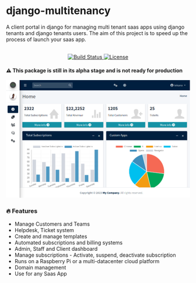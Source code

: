 # django-multitenancy
A client portal in django  for managing multi tenant saas apps using django tenants and django tenants users.
The aim of this project is to speed up the process of launch your saas app.
<p align="center">
    <br>
    <a href="https://github.com/django-multitenancy/django-multitenancy/actions">
        <img src="https://github.com/tekanokhambane/django-multitenancy/workflows/Multitenancy%20CI/badge.svg" alt="Build Status" />
    </a>
    <a href="https://opensource.org/licenses/BSD-3-Clause">
        <img src="https://img.shields.io/badge/license-BSD-blue.svg" alt="License" />
    </a>
</p>


#### :warning: This package is still in its alpha stage and is not ready for production

![django-multitenancy screenshot](https://github.com/tekanokhambane/django-multitenancy/blob/main/.github/dango-multitenancy-screenshot.png)


### 🔥 Features

-   Manage Customers and Teams
-   Helpdesk, Ticket system
-   Create and manage templates
-   Automated subscriptions and billing systems
-   Admin, Staff and Client dashboard
-   Manage subscriptions - Activate, suspend, deactivate subscription
-   Runs on a Raspberry Pi or a multi-datacenter cloud platform
-   Domain management 
-   Use for any Saas App

